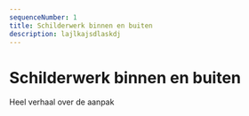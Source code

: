 ```yaml
---
sequenceNumber: 1
title: Schilderwerk binnen en buiten
description: lajlkajsdlaskdj
---
```

# Schilderwerk binnen en buiten

Heel verhaal over de aanpak


